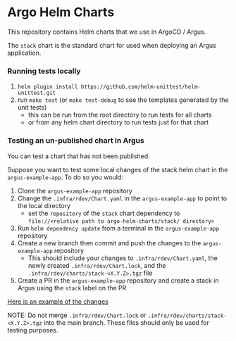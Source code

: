 # Argo Helm Charts

This repository contains Helm charts that we use in ArgoCD / Argus.

The `stack` chart is the standard chart for used when deploying an Argus application.

### Running tests locally

1. `helm plugin install https://github.com/helm-unittest/helm-unittest.git`
2. run `make test` (or `make test-debug` to see the templates generated by the unit tests)
    - this can be run from the root directory to run tests for all charts
    - or from any helm chart directory to run tests just for that chart

### Testing an un-published chart in Argus

You can test a chart that has not been published.

Suppose you want to test some local changes of the stack helm chart in the `argus-example-app`. To do so you would:

1. Clone the `argus-example-app` repository
1. Change the `.infra/rdev/Chart.yaml` in the `argus-example-app` to point to the local directory
    - set the `repository` of the `stack` chart dependency to `file://<relative path to argo-helm-charts/stack/ directory>`
1. Run `helm dependency update` from a terminal in the `argus-example-app` repository
1. Create a new branch then commit and push the changes to the `argus-example-app` repository
    - This should include your changes to `.infra/rdev/Chart.yaml`, the newly created `.infra/rdev/Chart.lock`, and the `.infra/rdev/charts/stack-<X.Y.Z>.tgz` file
1. Create a PR in the `argus-example-app` repository and create a stack in Argus using the `stack` label on the PR

[Here is an example of the changes](https://github.com/chanzuckerberg/argus-example-app/pull/159/commits/3685595e8e7d31a49077de173a678817ac96de65)

NOTE: Do not merge `.infra/rdev/Chart.lock` or `.infra/rdev/charts/stack-<X.Y.Z>.tgz` into the main branch. These files should only be used for testing purposes.
